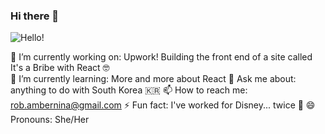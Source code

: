 ### Hi there 👋

![Hello!](https://media2.giphy.com/media/LW5vBvAb48Oe9OoEKT/source.gif)

🔭 I’m currently working on: Upwork! Building the front end of a site called It's a Bribe with React 🤓
<br/>
🌱 I’m currently learning: More and more about React
💬 Ask me about: anything to do with South Korea 🇰🇷 
📫 How to reach me: rob.ambernina@gmail.com
⚡ Fun fact: I've worked for Disney... twice 🤯
😄 Pronouns: She/Her
<!--
**ambernina/ambernina** is a ✨ _special_ ✨ repository because its `README.md` (this file) appears on your GitHub profile.

Here are some ideas to get you started:

- 
-  ...
- 👯 I’m looking to collaborate on ...
- 🤔 I’m looking for help with ...
-  ...
-  ...
-  ...
-  ...
-->

